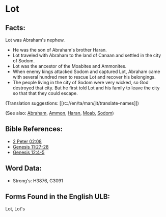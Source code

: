 # Lot

## Facts:

Lot was Abraham's nephew.

* He was the son of Abraham's brother Haran.
* Lot traveled with Abraham to the land of Canaan and settled in the city of Sodom.
* Lot was the ancestor of the Moabites and Ammonites.
* When enemy kings attacked Sodom and captured Lot, Abraham came with several hundred men to rescue Lot and recover his belongings.
* The people living in the city of Sodom were very wicked, so God destroyed that city. But he first told Lot and his family to leave the city so that that they could escape.

(Translation suggestions: [[rc://en/ta/man/jit/translate-names]])

(See also: [Abraham](../names/abraham.md), [Ammon](../names/ammon.md), [Haran](../names/haran.md), [Moab](../names/moab.md), [Sodom](../names/sodom.md))

## Bible References:

* [2 Peter 02:08](rc://en/tn/help/2pe/02/08)
* [Genesis 11:27-28](rc://en/tn/help/gen/11/27)
* [Genesis 12:4-5](rc://en/tn/help/gen/12/04)

## Word Data:

* Strong's: H3876, G3091

## Forms Found in the English ULB:

Lot, Lot's
